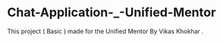 # Chat-Application-_-Unified-Mentor
This project ( Basic )  made for the Unified Mentor By Vikas Khokhar .
